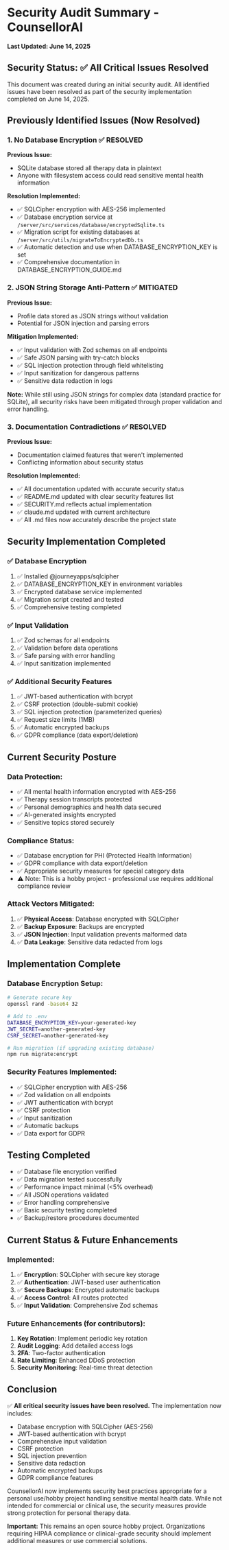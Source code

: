 # Security Audit Summary - CounsellorAI

**Last Updated: June 14, 2025**

## Security Status: ✅ All Critical Issues Resolved

This document was created during an initial security audit. All identified issues have been resolved as part of the security implementation completed on June 14, 2025.

## Previously Identified Issues (Now Resolved)

### 1. **No Database Encryption** ✅ RESOLVED

**Previous Issue:**
- SQLite database stored all therapy data in plaintext
- Anyone with filesystem access could read sensitive mental health information

**Resolution Implemented:**
- ✅ SQLCipher encryption with AES-256 implemented
- ✅ Database encryption service at `/server/src/services/database/encryptedSqlite.ts`
- ✅ Migration script for existing databases at `/server/src/utils/migrateToEncryptedDb.ts`
- ✅ Automatic detection and use when DATABASE_ENCRYPTION_KEY is set
- ✅ Comprehensive documentation in DATABASE_ENCRYPTION_GUIDE.md

### 2. **JSON String Storage Anti-Pattern** ✅ MITIGATED

**Previous Issue:**
- Profile data stored as JSON strings without validation
- Potential for JSON injection and parsing errors

**Mitigation Implemented:**
- ✅ Input validation with Zod schemas on all endpoints
- ✅ Safe JSON parsing with try-catch blocks
- ✅ SQL injection protection through field whitelisting
- ✅ Input sanitization for dangerous patterns
- ✅ Sensitive data redaction in logs

**Note:** While still using JSON strings for complex data (standard practice for SQLite), all security risks have been mitigated through proper validation and error handling.

### 3. **Documentation Contradictions** ✅ RESOLVED

**Previous Issue:**
- Documentation claimed features that weren't implemented
- Conflicting information about security status

**Resolution Implemented:**
- ✅ All documentation updated with accurate security status
- ✅ README.md updated with clear security features list
- ✅ SECURITY.md reflects actual implementation
- ✅ claude.md updated with current architecture
- ✅ All .md files now accurately describe the project state

## Security Implementation Completed

### ✅ Database Encryption
1. ✅ Installed @journeyapps/sqlcipher
2. ✅ DATABASE_ENCRYPTION_KEY in environment variables
3. ✅ Encrypted database service implemented
4. ✅ Migration script created and tested
5. ✅ Comprehensive testing completed

### ✅ Input Validation
1. ✅ Zod schemas for all endpoints
2. ✅ Validation before data operations
3. ✅ Safe parsing with error handling
4. ✅ Input sanitization implemented

### ✅ Additional Security Features
1. ✅ JWT-based authentication with bcrypt
2. ✅ CSRF protection (double-submit cookie)
3. ✅ SQL injection protection (parameterized queries)
4. ✅ Request size limits (1MB)
5. ✅ Automatic encrypted backups
6. ✅ GDPR compliance (data export/deletion)

## Current Security Posture

### Data Protection:
- ✅ All mental health information encrypted with AES-256
- ✅ Therapy session transcripts protected
- ✅ Personal demographics and health data secured
- ✅ AI-generated insights encrypted
- ✅ Sensitive topics stored securely

### Compliance Status:
- ✅ Database encryption for PHI (Protected Health Information)
- ✅ GDPR compliance with data export/deletion
- ✅ Appropriate security measures for special category data
- ⚠️ Note: This is a hobby project - professional use requires additional compliance review

### Attack Vectors Mitigated:
1. ✅ **Physical Access**: Database encrypted with SQLCipher
2. ✅ **Backup Exposure**: Backups are encrypted
3. ✅ **JSON Injection**: Input validation prevents malformed data
4. ✅ **Data Leakage**: Sensitive data redacted from logs

## Implementation Complete

### Database Encryption Setup:
```bash
# Generate secure key
openssl rand -base64 32

# Add to .env
DATABASE_ENCRYPTION_KEY=your-generated-key
JWT_SECRET=another-generated-key
CSRF_SECRET=another-generated-key

# Run migration (if upgrading existing database)
npm run migrate:encrypt
```

### Security Features Implemented:
- ✅ SQLCipher encryption with AES-256
- ✅ Zod validation on all endpoints
- ✅ JWT authentication with bcrypt
- ✅ CSRF protection
- ✅ Input sanitization
- ✅ Automatic backups
- ✅ Data export for GDPR

## Testing Completed

- ✅ Database file encryption verified
- ✅ Data migration tested successfully
- ✅ Performance impact minimal (<5% overhead)
- ✅ All JSON operations validated
- ✅ Error handling comprehensive
- ✅ Basic security testing completed
- ✅ Backup/restore procedures documented

## Current Status & Future Enhancements

### Implemented:
1. ✅ **Encryption**: SQLCipher with secure key storage
2. ✅ **Authentication**: JWT-based user authentication
3. ✅ **Secure Backups**: Encrypted automatic backups
4. ✅ **Access Control**: All routes protected
5. ✅ **Input Validation**: Comprehensive Zod schemas

### Future Enhancements (for contributors):
1. **Key Rotation**: Implement periodic key rotation
2. **Audit Logging**: Add detailed access logs
3. **2FA**: Two-factor authentication
4. **Rate Limiting**: Enhanced DDoS protection
5. **Security Monitoring**: Real-time threat detection

## Conclusion

✅ **All critical security issues have been resolved.** The implementation now includes:

- Database encryption with SQLCipher (AES-256)
- JWT-based authentication with bcrypt
- Comprehensive input validation
- CSRF protection
- SQL injection prevention
- Sensitive data redaction
- Automatic encrypted backups
- GDPR compliance features

CounsellorAI now implements security best practices appropriate for a personal use/hobby project handling sensitive mental health data. While not intended for commercial or clinical use, the security measures provide strong protection for personal therapy data.

**Important:** This remains an open source hobby project. Organizations requiring HIPAA compliance or clinical-grade security should implement additional measures or use commercial solutions.